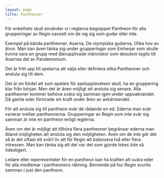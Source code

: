 ```yaml
---
layout: page
title: Pantheoner
---
```

För enkelhets skull använder vi i reglerna begreppet Pantheon för alla grupperingar av Regin oavsett om de sig sig som gudar eller inte. 

Exempel på kända pantheoner. Asarna, De olympiska gudarna, Olika hov av älvor. Man kan även tänka sig under grupperingar som Einherjar som skulle kunna vara en grupp med återupplivade människor som desutom tagits till Asarnas del av Pandemonium.

Det är fritt upp till spelarna att välja eller definiera olika Pantheoner och ansluta sig till dem. 

Det är en fördel att som spelare för spelupplevelsen skull, ha en 
gruppering klar från början. Men det är även möjligt att ansluta 
sig senare. Alla pantheoner kommer behöva svära sig samman igen under 
uppvaknandet. Då gamla eder förlorade sin kraft under åren av 
avkärmandet.

För att ansluta sig till pantheon svär de rådande en ed. Ederna man 
svär varierar mellan pantheonerna. Grupperingar av Regin som inte 
svär sig samman är inte en pantheon enligt reglerna. 

Även om det är möjligt att tillhöra flera pantheoner begränsar 
ederna man ibland möjligheten att ansluta sig den möjligheten. Även om de 
inte gör det så är det oftast ett svårt liv att för Regin att 
balansera två eller flera intressen. Man kan tänka sig att det var 
det som gjorde lokes öde så ödestigert. 

Ledare eller reperesentater för en pantheon kan ha kraften att svära 
eder för alla medlemar i pantheonens räkning. Beroende på hur Regin 
svurits samman i just den pantheon.

